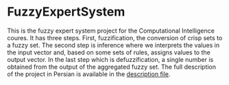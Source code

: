 # FuzzyExpertSystem
This is the fuzzy expert system project for the Computational Intelligence coures. It has three steps. First, fuzzification, the conversion of crisp sets to a fuzzy set.
The second step is inference where we interprets the values in the input vector and, based on some sets of rules, assigns values to the output vector.
In the last step which is defuzzification, a single number is obtained from the output of the aggregated fuzzy set. The full description of the project in Persian is available in the 
[description file](https://github.com/FatemehValeh/FuzzyExpertSystem/blob/main/description.pdf).
